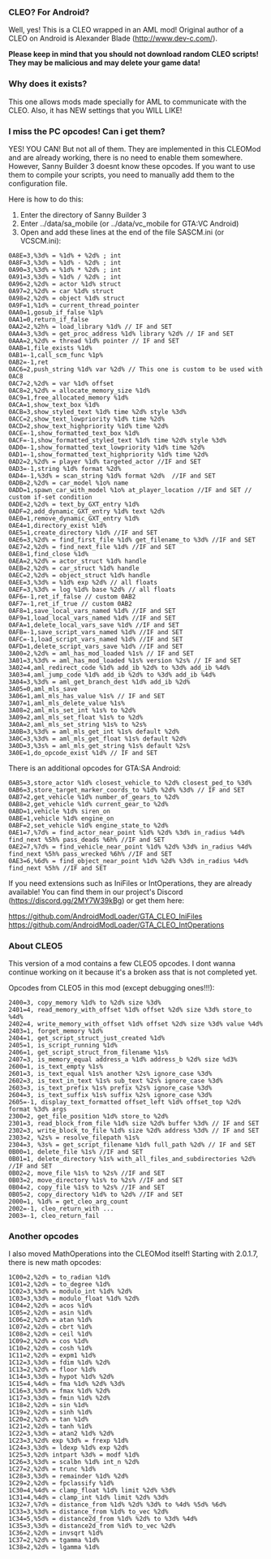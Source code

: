 ### CLEO? For Android?
Well, yes! This is a CLEO wrapped in an AML mod!
Original author of a CLEO on Android is Alexander Blade (http://www.dev-c.com/).

**Please keep in mind that you should not download random CLEO scripts! They may be malicious and may delete your game data!**

### Why does it exists?
This one allows mods made specially for AML to communicate with the CLEO. Also, it has NEW settings that you WILL LIKE!

### I miss the PC opcodes! Can i get them?
YES! YOU CAN! But not all of them.
They are implemented in this CLEOMod and are already working, there is no need to enable them somewhere. However, Sanny Builder 3 doesnt know these opcodes.
If you want to use them to compile your scripts, you need to manually add them to the configuration file.

Here is how to do this:
1. Enter the directory of Sanny Builder 3
2. Enter ../data/sa_mobile (or ../data/vc_mobile for GTA:VC Android)
3. Open and add these lines at the end of the file SASCM.ini (or VCSCM.ini):
```
0A8E=3,%3d% = %1d% + %2d% ; int
0A8F=3,%3d% = %1d% - %2d% ; int
0A90=3,%3d% = %1d% * %2d% ; int
0A91=3,%3d% = %1d% / %2d% ; int
0A96=2,%2d% = actor %1d% struct
0A97=2,%2d% = car %1d% struct
0A98=2,%2d% = object %1d% struct
0A9F=1,%1d% = current_thread_pointer
0AA0=1,gosub_if_false %1p%
0AA1=0,return_if_false
0AA2=2,%2h% = load_library %1d% // IF and SET
0AA4=3,%3d% = get_proc_address %1d% library %2d% // IF and SET
0AAA=2,%2d% = thread %1d% pointer // IF and SET
0AAB=1,file_exists %1d%
0AB1=-1,call_scm_func %1p%
0AB2=-1,ret
0AC6=2,push_string %1d% var %2d% // This one is custom to be used with 0AC8
0AC7=2,%2d% = var %1d% offset
0AC8=2,%2d% = allocate_memory_size %1d%
0AC9=1,free_allocated_memory %1d%
0ACA=1,show_text_box %1d%
0ACB=3,show_styled_text %1d% time %2d% style %3d%
0ACC=2,show_text_lowpriority %1d% time %2d%
0ACD=2,show_text_highpriority %1d% time %2d%
0ACE=-1,show_formatted_text_box %1d%
0ACF=-1,show_formatted_styled_text %1d% time %2d% style %3d%
0AD0=-1,show_formatted_text_lowpriority %1d% time %2d%
0AD1=-1,show_formatted_text_highpriority %1d% time %2d%
0AD2=2,%2d% = player %1d% targeted_actor //IF and SET
0AD3=-1,string %1d% format %2d%
0AD4=-1,%3d% = scan_string %1d% format %2d%  //IF and SET
0ADB=2,%2d% = car_model %1o% name
0ADD=1,spawn_car_with_model %1o% at_player_location //IF and SET // custom if-set condition
0ADE=2,%2d% = text_by_GXT_entry %1d%
0ADF=2,add_dynamic_GXT_entry %1d% text %2d%
0AE0=1,remove_dynamic_GXT_entry %1d%
0AE4=1,directory_exist %1d%
0AE5=1,create_directory %1d% //IF and SET
0AE6=3,%2d% = find_first_file %1d% get_filename_to %3d% //IF and SET
0AE7=2,%2d% = find_next_file %1d% //IF and SET
0AE8=1,find_close %1d%
0AEA=2,%2d% = actor_struct %1d% handle
0AEB=2,%2d% = car_struct %1d% handle
0AEC=2,%2d% = object_struct %1d% handle
0AEE=3,%3d% = %1d% exp %2d% // all floats
0AEF=3,%3d% = log %1d% base %2d% // all floats
0AF6=-1,ret_if_false // custom 0AB2
0AF7=-1,ret_if_true // custom 0AB2
0AF8=1,save_local_vars_named %1d% //IF and SET
0AF9=1,load_local_vars_named %1d% //IF and SET
0AFA=1,delete_local_vars_save %1d% //IF and SET
0AFB=-1,save_script_vars_named %1d% //IF and SET
0AFC=-1,load_script_vars_named %1d% //IF and SET
0AFD=1,delete_script_vars_save %1d% //IF and SET
3A00=2,%2d% = aml_has_mod_loaded %1s% // IF and SET
3A01=3,%3d% = aml_has_mod_loaded %1s% version %2s% // IF and SET
3A02=4,aml_redirect_code %1d% add_ib %2d% to %3d% add_ib %4d%
3A03=4,aml_jump_code %1d% add_ib %2d% to %3d% add_ib %4d%
3A04=3,%3d% = aml_get_branch_dest %1d% add_ib %2d%
3A05=0,aml_mls_save
3A06=1,aml_mls_has_value %1s% // IF and SET
3A07=1,aml_mls_delete_value %1s%
3A08=2,aml_mls_set_int %1s% to %2d%
3A09=2,aml_mls_set_float %1s% to %2d%
3A0A=2,aml_mls_set_string %1s% to %2s%
3A0B=3,%3d% = aml_mls_get_int %1s% default %2d%
3A0C=3,%3d% = aml_mls_get_float %1s% default %2d%
3A0D=3,%3s% = aml_mls_get_string %1s% default %2s%
3A0E=1,do_opcode_exist %1d% // IF and SET
```

There is an additional opcodes for GTA:SA Android:
```
0AB5=3,store_actor %1d% closest_vehicle_to %2d% closest_ped_to %3d%
0AB6=3,store_target_marker_coords_to %1d% %2d% %3d% // IF and SET
0AB7=2,get_vehicle %1d% number_of_gears_to %2d%
0AB8=2,get_vehicle %1d% current_gear_to %2d%
0ABD=1,vehicle %1d% siren_on
0ABE=1,vehicle %1d% engine_on
0ABF=2,set_vehicle %1d% engine_state_to %2d%
0AE1=7,%7d% = find_actor_near_point %1d% %2d% %3d% in_radius %4d% find_next %5h% pass_deads %6h% //IF and SET
0AE2=7,%7d% = find_vehicle_near_point %1d% %2d% %3d% in_radius %4d% find_next %5h% pass_wrecked %6h% //IF and SET
0AE3=6,%6d% = find_object_near_point %1d% %2d% %3d% in_radius %4d% find_next %5h% //IF and SET
```

If you need extensions such as IniFiles or IntOperations, they are already available! You can find them in our project's Discord (https://discord.gg/2MY7W39kBg) or get them here:

https://github.com/AndroidModLoader/GTA_CLEO_IniFiles 
https://github.com/AndroidModLoader/GTA_CLEO_IntOperations

### About CLEO5
This version of a mod contains a few CLEO5 opcodes. I dont wanna continue working on it because it's a broken ass that is not completed yet.

Opcodes from CLEO5 in this mod (except debugging ones!!!):
```
2400=3, copy_memory %1d% to %2d% size %3d%
2401=4, read_memory_with_offset %1d% offset %2d% size %3d% store_to %4d%
2402=4, write_memory_with_offset %1d% offset %2d% size %3d% value %4d%
2403=1, forget_memory %1d%
2404=1, get_script_struct_just_created %1d%
2405=1, is_script_running %1d%
2406=1, get_script_struct_from_filename %1s%
2407=3, is_memory_equal address_a %1d% address_b %2d% size %d3%
2600=1, is_text_empty %1s%
2601=3, is_text_equal %1s% another %2s% ignore_case %3d%
2602=3, is_text_in_text %1s% sub_text %2s% ignore_case %3d%
2603=3, is_text_prefix %1s% prefix %2s% ignore_case %3d%
2604=3, is_text_suffix %1s% suffix %2s% ignore_case %3d%
2605=-1, display_text_formatted offset_left %1d% offset_top %2d% format %3d% args
2300=2, get_file_position %1d% store_to %2d%
2301=3, read_block_from_file %1d% size %2d% buffer %3d% // IF and SET
2302=3, write_block_to_file %1d% size %2d% address %3d% // IF and SET
2303=2, %2s% = resolve_filepath %1s%
2304=3, %3s% = get_script_filename %1d% full_path %2d% // IF and SET
0B00=1, delete_file %1s% //IF and SET
0B01=1, delete_directory %1s% with_all_files_and_subdirectories %2d% //IF and SET
0B02=2, move_file %1s% to %2s% //IF and SET
0B03=2, move_directory %1s% to %2s% //IF and SET
0B04=2, copy_file %1s% to %2s% //IF and SET
0B05=2, copy_directory %1d% to %2d% //IF and SET
2000=1, %1d% = get_cleo_arg_count
2002=-1, cleo_return_with ...
2003=-1, cleo_return_fail
```

### Another opcodes
I also moved MathOperations into the CLEOMod itself! Starting with 2.0.1.7, there is new math opcodes:
```
1C00=2,%2d% = to_radian %1d%
1C01=2,%2d% = to_degree %1d%
1C02=3,%3d% = modulo_int %1d% %2d%
1C03=3,%3d% = modulo_float %1d% %2d%
1C04=2,%2d% = acos %1d%
1C05=2,%2d% = asin %1d%
1C06=2,%2d% = atan %1d%
1C07=2,%2d% = cbrt %1d%
1C08=2,%2d% = ceil %1d%
1C09=2,%2d% = cos %1d%
1C10=2,%2d% = cosh %1d%
1C11=2,%2d% = expm1 %1d%
1C12=3,%3d% = fdim %1d% %2d%
1C13=2,%2d% = floor %1d%
1C14=3,%3d% = hypot %1d% %2d%
1C15=4,%4d% = fma %1d% %2d% %3d%
1C16=3,%3d% = fmax %1d% %2d%
1C17=3,%3d% = fmin %1d% %2d%
1C18=2,%2d% = sin %1d%
1C19=2,%2d% = sinh %1d%
1C20=2,%2d% = tan %1d%
1C21=2,%2d% = tanh %1d%
1C22=3,%3d% = atan2 %1d% %2d%
1C23=3,%2d% exp %3d% = frexp %1d%
1C24=3,%3d% = ldexp %1d% exp %2d%
1C25=3,%2d% intpart %3d% = modf %1d%
1C26=3,%3d% = scalbn %1d% int_n %2d%
1C27=2,%2d% = trunc %1d%
1C28=3,%3d% = remainder %1d% %2d%
1C29=2,%2d% = fpclassify %1d%
1C30=4,%4d% = clamp_float %1d% limit %2d% %3d%
1C31=4,%4d% = clamp_int %1d% limit %2d% %3d%
1C32=7,%7d% = distance_from %1d% %2d% %3d% to %4d% %5d% %6d%
1C33=3,%3d% = distance_from %1d% to_vec %2d%
1C34=5,%5d% = distance2d_from %1d% %2d% to %3d% %4d%
1C35=3,%3d% = distance2d_from %1d% to_vec %2d%
1C36=2,%2d% = invsqrt %1d%
1C37=2,%2d% = tgamma %1d%
1C38=2,%2d% = lgamma %1d%
```